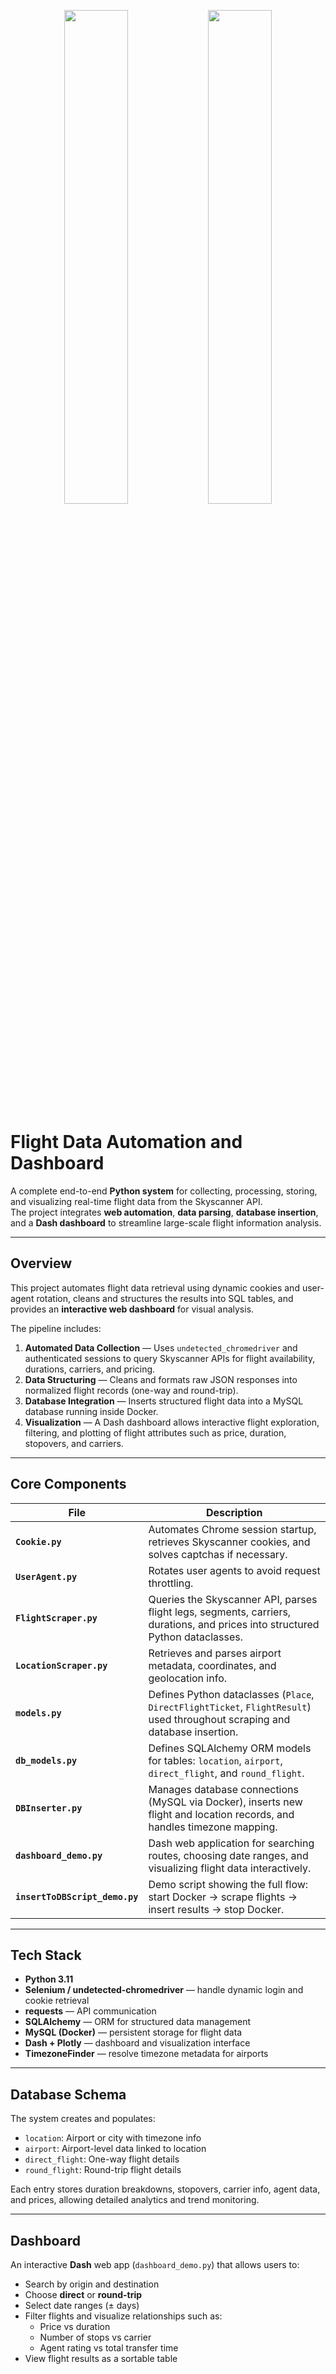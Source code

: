 <p align="center">
  <img src="example1.jpg" width="45%"/>
  <img src="example2.jpg" width="45%"/>
</p>

# Flight Data Automation and Dashboard

A complete end-to-end **Python system** for collecting, processing, storing, and visualizing real-time flight data from the Skyscanner API.  
The project integrates **web automation**, **data parsing**, **database insertion**, and a **Dash dashboard** to streamline large-scale flight information analysis.

---

## Overview

This project automates flight data retrieval using dynamic cookies and user-agent rotation, cleans and structures the results into SQL tables, and provides an **interactive web dashboard** for visual analysis.

The pipeline includes:
1. **Automated Data Collection** — Uses `undetected_chromedriver` and authenticated sessions to query Skyscanner APIs for flight availability, durations, carriers, and pricing.
2. **Data Structuring** — Cleans and formats raw JSON responses into normalized flight records (one-way and round-trip).
3. **Database Integration** — Inserts structured flight data into a MySQL database running inside Docker.
4. **Visualization** — A Dash dashboard allows interactive flight exploration, filtering, and plotting of flight attributes such as price, duration, stopovers, and carriers.

---

## Core Components

| File | Description |
|------|--------------|
| **`Cookie.py`** | Automates Chrome session startup, retrieves Skyscanner cookies, and solves captchas if necessary. |
| **`UserAgent.py`** | Rotates user agents to avoid request throttling. |
| **`FlightScraper.py`** | Queries the Skyscanner API, parses flight legs, segments, carriers, durations, and prices into structured Python dataclasses. |
| **`LocationScraper.py`** | Retrieves and parses airport metadata, coordinates, and geolocation info. |
| **`models.py`** | Defines Python dataclasses (`Place`, `DirectFlightTicket`, `FlightResult`) used throughout scraping and database insertion. |
| **`db_models.py`** | Defines SQLAlchemy ORM models for tables: `location`, `airport`, `direct_flight`, and `round_flight`. |
| **`DBInserter.py`** | Manages database connections (MySQL via Docker), inserts new flight and location records, and handles timezone mapping. |
| **`dashboard_demo.py`** | Dash web application for searching routes, choosing date ranges, and visualizing flight data interactively. |
| **`insertToDBScript_demo.py`** | Demo script showing the full flow: start Docker → scrape flights → insert results → stop Docker. |

---

## Tech Stack

- **Python 3.11**
- **Selenium / undetected-chromedriver** — handle dynamic login and cookie retrieval  
- **requests** — API communication  
- **SQLAlchemy** — ORM for structured data management  
- **MySQL (Docker)** — persistent storage for flight data  
- **Dash + Plotly** — dashboard and visualization interface  
- **TimezoneFinder** — resolve timezone metadata for airports  

---

## Database Schema

The system creates and populates:
- `location`: Airport or city with timezone info  
- `airport`: Airport-level data linked to location  
- `direct_flight`: One-way flight details  
- `round_flight`: Round-trip flight details  

Each entry stores duration breakdowns, stopovers, carrier info, agent data, and prices, allowing detailed analytics and trend monitoring.

---

## Dashboard

An interactive **Dash** web app (`dashboard_demo.py`) that allows users to:
- Search by origin and destination
- Choose **direct** or **round-trip**
- Select date ranges (± days)
- Filter flights and visualize relationships such as:
  - Price vs duration
  - Number of stops vs carrier
  - Agent rating vs total transfer time  
- View flight results as a sortable table
